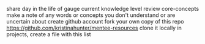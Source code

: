 share day in the life of
gauge current knowledge level
review core-concepts
make a note of any words or concepts you don't understand or are uncertain about
create github account
fork your own copy of this repo https://github.com/kristinahunter/mentee-resources
clone it locally
in projects, create a file with this list

